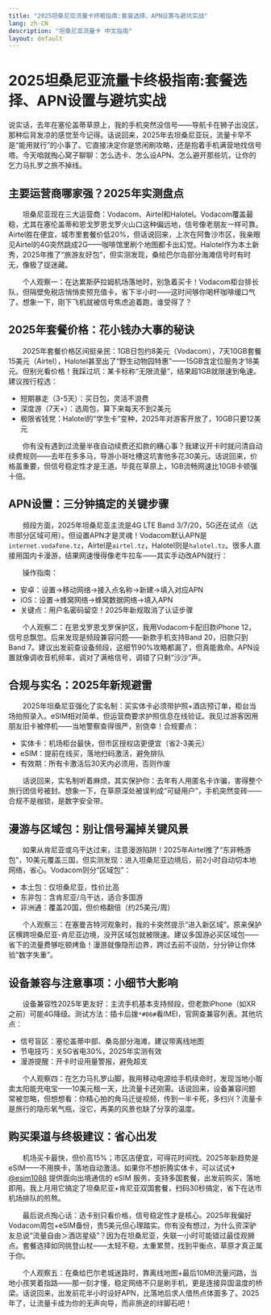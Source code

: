 ```yaml
---
title: "2025坦桑尼亚流量卡终极指南:套餐选择、APN设置与避坑实战"
lang: zh-CN
description: "坦桑尼亚流量卡 中文指南"
layout: default
---
```

# 2025坦桑尼亚流量卡终极指南:套餐选择、APN设置与避坑实战

说实话，去年在塞伦盖蒂草原上，我的手机突然没信号——导航卡在狮子出没区，那种后背发凉的感觉至今记得。话说回来，2025年去坦桑尼亚玩，流量卡早不是“能用就行”的小事了。它直接决定你是悠闲刷攻略，还是抱着手机满营地找信号塔。今天咱就掏心窝子聊聊：怎么选卡、怎么设APN、怎么避开那些坑，让你的乞力马扎罗之旅不掉线。

## 主要运营商哪家强？2025年实测盘点

　　坦桑尼亚现在三大运营商：Vodacom、Airtel和Halotel。Vodacom覆盖最稳，尤其在塞伦盖蒂和恩戈罗恩戈罗火山口这种偏远地，信号像老朋友一样可靠。Airtel胜在便宜，城市里套餐价低20%，但话说回来，上次在阿鲁沙市区，我亲眼见Airtel的4G突然跳成2G——咖啡馆里刷个地图都卡出幻觉。Halotel作为本土新秀，2025年推了“旅游友好包”，但实测发现，桑给巴尔岛部分海滩信号时有时无，像极了捉迷藏。

　　个人观察一：在达累斯萨拉姆机场落地时，别急着买卡！Vodacom柜台排长队，但隔壁免税店悄悄卖预充值卡，省下半小时——这时间够你喝杯咖啡缓口气了。想象一下，刚下飞机就被信号焦虑追着跑，谁受得了？

## 2025年套餐价格：花小钱办大事的秘诀

　　2025年套餐价格区间挺亲民：1GB日包约8美元（Vodacom），7天10GB套餐15美元（Airtel），Halotel甚至出了“野生动物园特惠”——15GB含定位服务才18美元。但别光看价格！我踩过坑：某卡标称“无限流量”，结果超1GB就限速到龟速。建议按行程选：
- 短期暴走（3-5天）：买日包，灵活不浪费
- 深度游（7天+）：选周包，算下来每天不到2美元
- 极限省钱党：Halotel的“学生卡”变种，2025年对游客开放了，10GB只要12美元

　　你有没有遇到过流量半夜自动续费还扣款的糟心事？我建议开卡时就问清自动续费规则——去年在多多马，导游小哥吐槽这坑害他多花30美元。话说回来，价格虽重要，但信号稳定性才是王道。毕竟在草原上，1GB流畅网速比10GB卡顿强十倍。

## APN设置：三分钟搞定的关键步骤

　　频段方面，2025年坦桑尼亚主流是4G LTE Band 3/7/20，5G还在试点（达市部分区域可用）。但设置APN才是灵魂！Vodacom默认APN是`internet.vodafone.tz`，Airtel是`airtel.tz`，Halotel则是`halotel.tz`。很多人直接用国内卡漫游，结果网速慢得像老牛拉车——其实手动改APN就行：

　　操作指南：
  - 安卓：设置→移动网络→接入点名称→新建→填入对应APN
  - iOS：设置→蜂窝网络→蜂窝数据网络→填入APN
  - 关键点：用户名密码留空！2025年新规取消了认证步骤

　　个人观察二：在恩戈罗恩戈罗保护区，我用Vodacom卡配旧款iPhone 12，信号总飘忽。后来发现是频段兼容问题——新款手机支持Band 20，旧款只到Band 7。建议出发前查设备频段，这细节90%攻略都漏了，但真能救命。APN设置就像调收音机频率，调对了满格信号，调错了只剩“沙沙”声。

## 合规与实名：2025年新规避雷

　　2025年坦桑尼亚强化了实名制：买实体卡必须带护照+酒店预订单，柜台当场拍照录入。eSIM相对简单，但运营商要求护照信息在线验证。我见过游客因用朋友旧卡被停机——当地警察查得很严，别侥幸！合规要点：
  - 实体卡：机场柜台最快，但市区授权店更便宜（省2-3美元）
  - eSIM：提前在线买，落地扫码激活，避免排队
  - 有效期：所有卡激活后30天内必须用，否则作废

　　话说回来，实名制听着麻烦，其实保护你：去年有人用匿名卡诈骗，害得整个旅行团信号被封。想象一下，在草原深处被误判成“可疑用户”，手机突然变砖——合规不是枷锁，是数字安全带。

## 漫游与区域包：别让信号漏掉关键风景

　　如果从肯尼亚或乌干达过来，注意漫游陷阱！2025年Airtel推了“东非畅游包”，10美元覆盖三国，但实测发现：进入坦桑尼亚边境后，前2小时自动切本地网络，省心。Vodacom则分“区域包”：
  - 本土包：仅坦桑尼亚，性价比高
  - 东非包：含肯尼亚/乌干达，适合多国游
  - 非洲通：覆盖20国，但价格翻倍（约25美元/周）

　　个人观察三：在塞曼吉特河观象时，我的卡突然提示“进入新区域”。原来保护区横跨坦桑尼亚-肯尼亚边境，没开区域包就被限速。建议多国游必买区域包——省下的流量费够吃顿烤鱼！漫游就像隐形边界，跨过去前不设防，分分钟让你体验“数字失重”。

## 设备兼容与注意事项：小细节大影响

　　设备兼容性2025年更友好：主流手机基本支持频段，但老款iPhone（如XR之前）可能4G降级。测试方法：插卡后拨`*#06#`看IMEI，官网查兼容列表。其他坑点：
  - 信号盲区：塞伦盖蒂中部、桑岛部分海滩，建议带离线地图
  - 节电技巧：关5G省电30%，2025年实测有效
  - 漫游提醒：开卡时设用量警报，避免超支

　　个人观察四：在乞力马扎罗山脚，我用移动电源给手机续命时，发现当地小贩卖太阳能充电宝——10美元租一天，比流量卡还刚需。话说回来，设备兼容问题常被忽略，但想想看：你精心拍的角马迁徙视频，传到一半卡死，多扫兴？流量卡是旅行的隐形氧气瓶，没它，再美的风景也缺了分享的温度。

## 购买渠道与终极建议：省心出发

　　机场买卡最快，但价高15%；市区店便宜，可得花时间找。2025年新趋势是eSIM——不用换卡，落地自动激活。如果你不想折腾实体卡，可以试试✈ [@esim1088](https://t.me/s/esim1088) 提供面向出境通信的 eSIM 服务，支持多国套餐，出发前购买，落地即用。我上月用它搞定了坦桑尼亚+肯尼亚双国套餐，扫码30秒搞定，省下在达市机场排队的煎熬。

　　最后说点掏心话：选卡别只看价格，信号稳定性才是核心。2025年我偏好Vodacom周包+eSIM备份，贵5美元但心理踏实。你有没有想过，为什么资深驴友总说“流量自由＞酒店星级”？因为在坦桑尼亚，失联一小时可能错过最佳观狮点。套餐选择如同挑登山杖——太轻不稳，太重累赘，找到平衡点，草原才真正属于你。

　　个人观察五：在桑给巴尔老城迷路时，靠离线地图+最后10MB流量问路，当地小孩笑着指路——那一刻才懂，稳定网络不只是刷手机，更是连接异国温度的桥梁。话说回来，出发前花半小时设好APN，比落地后求人借热点体面多了。2025年了，让流量卡成为你的无声向导，而非旅途的绊脚石吧！